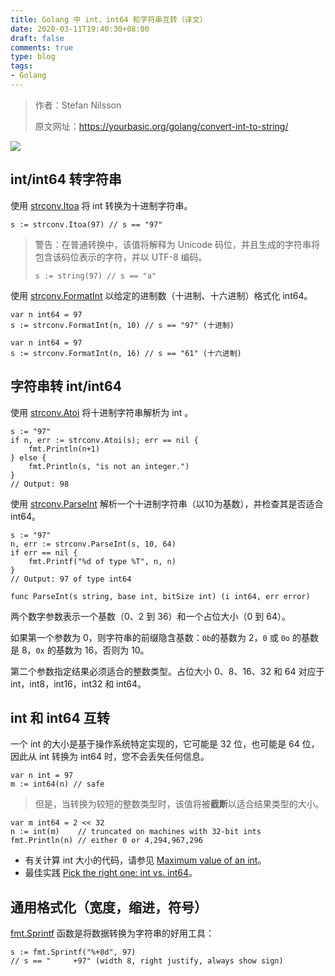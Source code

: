 ```yaml
---
title: Golang 中 int，int64 和字符串互转（译文）
date: 2020-03-11T19:40:30+08:00
draft: false
comments: true
type: blog
tags: 
- Golang
---
```


> 作者：Stefan Nilsson
> 
> 原文网址：https://yourbasic.org/golang/convert-int-to-string/

![](http://oss.yuguo.im/blog/202003/numbers-1-2-3.jpg)

## int/int64 转字符串
使用 [strconv.Itoa](https://golang.org/pkg/strconv/#Itoa "strconv.Itoa") 将 int 转换为十进制字符串。
```
s := strconv.Itoa(97) // s == "97"
```

> 警告：在普通转换中，该值将解释为 Unicode 码位，并且生成的字符串将包含该码位表示的字符，并以 UTF-8 编码。
> 
> `s := string(97) // s == "a"`

使用 [strconv.FormatInt](https://golang.org/pkg/strconv/#FormatInt "strconv.FormatInt") 以给定的进制数（十进制、十六进制）格式化 int64。
```
var n int64 = 97
s := strconv.FormatInt(n, 10) // s == "97" (十进制)
```

```
var n int64 = 97
s := strconv.FormatInt(n, 16) // s == "61" (十六进制)
```

## 字符串转 int/int64
使用 [strconv.Atoi](https://golang.org/pkg/strconv/#Atoi "strconv.Atoi") 将十进制字符串解析为 int 。
```
s := "97"
if n, err := strconv.Atoi(s); err == nil {
    fmt.Println(n+1)
} else {
    fmt.Println(s, "is not an integer.")
}
// Output: 98
```

使用 [strconv.ParseInt](https://golang.org/pkg/strconv/#ParseInt "strconv.ParseInt") 解析一个十进制字符串（以10为基数），并检查其是否适合 int64。
```
s := "97"
n, err := strconv.ParseInt(s, 10, 64)
if err == nil {
    fmt.Printf("%d of type %T", n, n)
}
// Output: 97 of type int64
```

```
func ParseInt(s string, base int, bitSize int) (i int64, err error)
```
两个数字参数表示一个基数（0、2 到 36）和一个占位大小（0 到 64）。

如果第一个参数为 0，则字符串的前缀隐含基数：`0b`的基数为 2，`0` 或 `0o` 的基数是 8，`0x` 的基数为 16，否则为 10。

第二个参数指定结果必须适合的整数类型。占位大小 0、8、16、32 和 64 对应于 int，int8，int16，int32 和 int64。

## int 和 int64 互转
一个 int 的大小是基于操作系统特定实现的，它可能是 32 位，也可能是 64 位，因此从 int 转换为 int64 时，您不会丢失任何信息。

```
var n int = 97
m := int64(n) // safe
```

> 但是，当转换为较短的整数类型时，该值将被**截断**以适合结果类型的大小。

```
var m int64 = 2 << 32
n := int(m)    // truncated on machines with 32-bit ints
fmt.Println(n) // either 0 or 4,294,967,296
```
- 有关计算 int 大小的代码，请参见 [Maximum value of an int](https://yourbasic.org/golang/max-min-int-uint/ "")。
- 最佳实践 [Pick the right one: int vs. int64](https://yourbasic.org/golang/int-vs-int64/ "Pick the right one: int vs. int64")。

## 通用格式化（宽度，缩进，符号）
[fmt.Sprintf](https://golang.org/pkg/fmt/#Sprintf "fmt.Sprintf") 函数是将数据转换为字符串的好用工具：
```
s := fmt.Sprintf("%+8d", 97)
// s == "     +97" (width 8, right justify, always show sign)
```